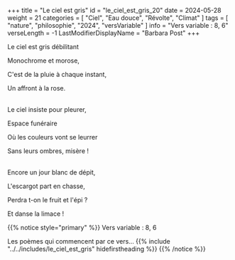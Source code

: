 +++
title = "Le ciel est gris"
id = "le_ciel_est_gris_20"
date = 2024-05-28
weight = 21
categories = [ "Ciel", "Eau douce", "Révolte", "Climat" ]
tags = [ "nature", "philosophie", "2024", "versVariable" ]
info = "Vers variable : 8, 6"
verseLength = -1
LastModifierDisplayName = "Barbara Post"
+++

Le ciel est gris débilitant

Monochrome et morose,

C'est de la pluie à chaque instant,

Un affront à la rose.

 \
Le ciel insiste pour pleurer,

Espace funéraire

Où les couleurs vont se leurrer

Sans leurs ombres, misère !

 \
Encore un jour blanc de dépit,

L'escargot part en chasse,

Perdra t-on le fruit et l'épi ?

Et danse la limace !

{{% notice style="primary" %}}
Vers variable : 8, 6

Les poèmes qui commencent par ce vers...
{{% include "../../includes/le_ciel_est_gris" hidefirstheading %}}
{{% /notice %}}
